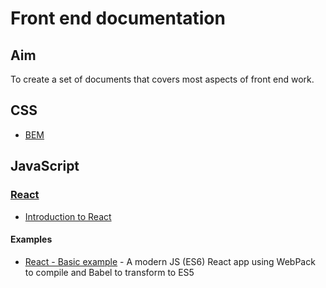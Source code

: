 # Front end documentation

## Aim

To create a set of documents that covers most aspects of front end work.

## CSS

- [BEM](CSS/BEM.md)

## JavaScript

### [React](JavaScript/react)

- [Introduction to React](JavaScript/react/01-intro.md)

#### Examples

- [React - Basic example](JavaScript/react/examples/basic) - A modern JS (ES6) React app using WebPack to compile and Babel to transform to ES5
